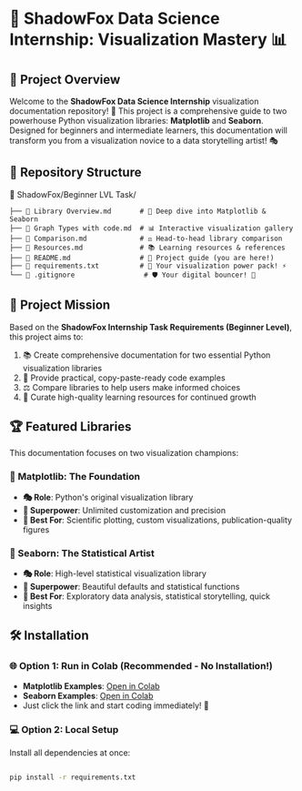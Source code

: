 # 🚀 ShadowFox Data Science Internship: Visualization Mastery 📊

## 🌟 Project Overview
Welcome to the **ShadowFox Data Science Internship** visualization documentation repository! 🎨 This project is a comprehensive guide to two powerhouse Python visualization libraries: **Matplotlib** and **Seaborn**. Designed for beginners and intermediate learners, this documentation will transform you from a visualization novice to a data storytelling artist! 🎭

## 📁 Repository Structure

📁 ShadowFox/Beginner LVL Task/
```
├── 📄 Library Overview.md       # 🎨 Deep dive into Matplotlib & Seaborn
├── 📄 Graph Types with code.md  # 📊 Interactive visualization gallery
├── 📄 Comparison.md             # ⚖️ Head-to-head library comparison
├── 📄 Resources.md              # 📚 Learning resources & references
├── 📄 README.md                 # 🚀 Project guide (you are here!)
├── 📄 requirements.txt          # 🎯 Your visualization power pack! ⚡
└── 📄 .gitignore                 # 🛡️ Your digital bouncer! 🚫
```
## 🎯 Project Mission
Based on the **ShadowFox Internship Task Requirements (Beginner Level)**, this project aims to:
1. 📚 Create comprehensive documentation for two essential Python visualization libraries
2. 🎨 Provide practical, copy-paste-ready code examples
3. ⚖️ Compare libraries to help users make informed choices
4. 🚀 Curate high-quality learning resources for continued growth

## 🏆 Featured Libraries
This documentation focuses on two visualization champions:

### 🐍 Matplotlib: The Foundation
- **🎭 Role**: Python's original visualization library
- **🔧 Superpower**: Unlimited customization and precision
- **🎯 Best For**: Scientific plotting, custom visualizations, publication-quality figures

### 🦚 Seaborn: The Statistical Artist
- **🎭 Role**: High-level statistical visualization library
- **🔧 Superpower**: Beautiful defaults and statistical functions
- **🎯 Best For**: Exploratory data analysis, statistical storytelling, quick insights

## 🛠️ Installation

### 🌐 Option 1: Run in Colab (Recommended - No Installation!)
- **Matplotlib Examples**: [Open in Colab](https://colab.research.google.com/drive/1_phbaeXpiDpD8TH0HzxBDrOQarQCfZgA?usp=sharing)
- **Seaborn Examples**: [Open in Colab](https://colab.research.google.com/drive/1_0b0MgIv9SZW5o09Qi2pB_1G11rUKteD?usp=sharing)
- Just click the link and start coding immediately! 🚀

### 💻 Option 2: Local Setup
Install all dependencies at once:
```bash

pip install -r requirements.txt

